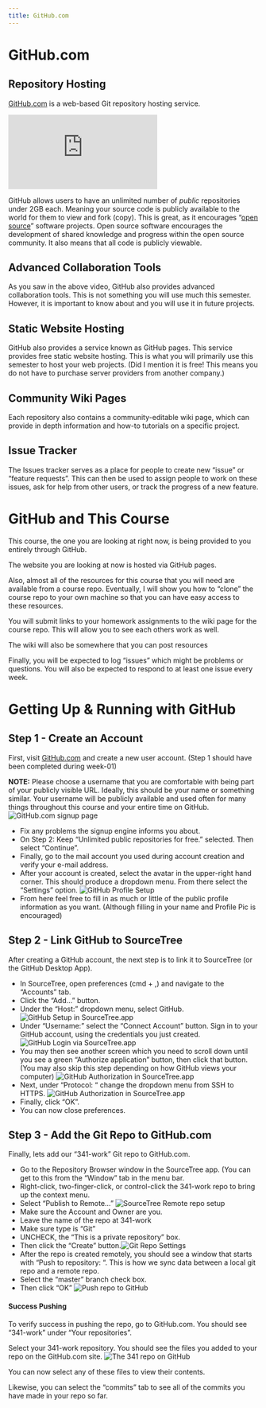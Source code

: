 ```yaml
---
title: GitHub.com
---
```

# GitHub.com

## Repository Hosting
[GitHub.com](https://github.com) is a web-based Git repository hosting service.

<iframe src="https://www.youtube.com/embed/VUaBfYCmJls" frameborder="0" allowfullscreen></iframe>

GitHub allows users to have an unlimited number of *public* repositories under 2GB each. Meaning your source code is publicly available to the world for them to view and fork (copy). This is great, as it encourages “[open source](https://opensource.org/osd)” software projects. Open source software encourages the development of shared knowledge and progress within the open source community. It also means that all code is publicly viewable.

## Advanced Collaboration Tools
As you saw in the above video, GitHub also provides advanced collaboration tools. This is not something you will use much this semester. However, it is important to know about and you will use it in future projects.

## Static Website Hosting
GitHub also provides a service known as GitHub pages. This service provides free static website hosting. This is what you will primarily use this semester to host your web projects. (Did I mention it is free! This means you do not have to purchase server providers from another company.)

## Community Wiki Pages
Each repository also contains a community-editable wiki page, which can provide in depth information and how-to tutorials on a specific project.

## Issue Tracker
The Issues tracker serves as a place for people to create new “issue” or “feature requests”. This can then be used to assign people to work on these issues, ask for help from other users, or track the progress of a new feature.

# GitHub and This Course
This course, the one you are looking at right now, is being provided to you entirely through GitHub.

The website you are looking at now is hosted via GitHub pages.

Also, almost all of the resources for this course that you will need are available from a course repo. Eventually, I will show you how to “clone” the course repo to your own machine so that you can have easy access to these resources.

You will submit links to your homework assignments to the wiki page for the course repo. This will allow you to see each others work as well.

The wiki will also be somewhere that you can post resources

Finally, you will be expected to log “issues” which might be problems or questions. You will also be expected to respond to at least one issue every week.


# Getting Up & Running with GitHub

## Step 1 - Create an Account
First, visit [GitHub.com](https://github.com/) and create a new user account. (Step 1 should have been completed during week-01)

**NOTE:** Please choose a username that you are comfortable with being part of your publicly visible URL. Ideally, this should be your name or something similar. Your username will be publicly available and used often for many things throughout this course and your entire time on GitHub.
![GitHub.com signup page](../imgs/gh_signup.jpg)

- Fix any problems the signup engine informs you about.
- On Step 2: Keep “Unlimited public repositories for free.” selected. Then select “Continue”.
- Finally, go to the mail account you used during account creation and verify your e-mail address.
- After your account is created, select the avatar in the upper-right hand corner. This should produce a dropdown menu. From there select the “Settings” option.
![GitHub Profile Setup](../imgs/gh_setup1.jpg)
- From here feel free to fill in as much or little of the public profile information as you want. (Although filling in your name and Profile Pic is encouraged)

## Step 2 - Link GitHub to SourceTree
After creating a GitHub account, the next step is to link it to SourceTree (or the GitHub Desktop App).

- In SourceTree, open preferences (cmd + ,) and navigate to the “Accounts” tab.
- Click the “Add…” button.
- Under the “Host:” dropdown menu, select GitHub.
![GitHub Setup in SourceTree.app](../imgs/gh_setup2.jpg)
- Under “Username:” select the “Connect Account” button. Sign in to your GitHub account, using the credentials you just created.
![GitHub Login via SourceTree.app](../imgs/gh_setup3.jpg)
- You may then see another screen which you need to scroll down until you see a green “Authorize application” button, then click that button. (You may also skip this step depending on how GitHub views your computer)
![GitHub Authorization in SourceTree.app](../imgs/gh_setup4.jpg)
- Next, under “Protocol: “ change the dropdown menu from SSH to HTTPS.
![GitHub Authorization in SourceTree.app](../imgs/st_setup4.jpg)
- Finally, click “OK”.
- You can now close preferences.

## Step 3 - Add the Git Repo to GitHub.com
Finally, lets add our “341-work” Git repo to GitHub.com.

- Go to the Repository Browser window in the SourceTree app. (You can get to this from the “Window” tab in the menu bar.
- Right-click, two-finger-click, or control-click the 341-work repo to bring up the context menu.
- Select “Publish to Remote…”
![SourceTree Remote repo setup](../imgs/repo_setup2.jpg)
- Make sure the Account and Owner are you.
- Leave the name of the repo at 341-work
- Make sure type is “Git”
- UNCHECK, the “This is a private repository” box.
- Then click the “Create” button.![Git Repo Settings](../imgs/repo_setup3.jpg)
- After the repo is created remotely, you should see a window that starts with “Push to repository: “. This is how we sync data between a local git repo and a remote repo.
- Select the “master” branch check box.
- Then click “OK”
![Push repo to GitHub](../imgs/repo_setup4.jpg)

<!--
**NOTE: ** If you have “permission” problems do the following.

- Go to GitHub.com, and select the 341-work repository, which should have been created.
![Push repo to GitHub](../imgs/repo_setup5.jpg)
- Select and copy the HTTPS address for the repo (as opposed to the SSH address).
![Push repo to GitHub](../imgs/repo_setup6.jpg)
- From the repo window in SourceTree, select the “Settings” button in the top-right hand corner, and then select the “Remotes” tab.
![Push repo to GitHub](../imgs/repo_setup7.jpg)
- Select the “origin” remote and click “Edit”.
- Replace the “URL / path:” address that starts with “git@github” with the “https” address you copied from GitHub.com. Then click “OK”.
![Push repo to GitHub](../imgs/repo_setup8.jpg)
- Finally, hit the “Push” button from the top bar.
- Select the “master” checkbox. Then hit “OK”.
- You will be asked to enter your GitHub.com credentials. If you are on a Mac, I would save these in your keychain.
-->

#### Success Pushing
To verify success in pushing the repo, go to GitHub.com. You should see “341-work” under “Your repositories”.

Select your 341-work repository. You should see the files you added to your repo on the GitHub.com site.
![The 341 repo on GitHub](../imgs/gh_341_repo.jpg)

You can now select any of these files to view their contents.

Likewise, you can select the “commits” tab to see all of the commits you have made in your repo so far.
